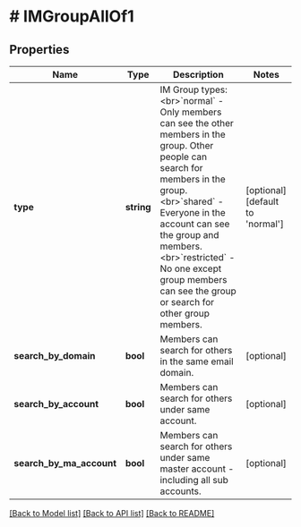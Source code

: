 # # IMGroupAllOf1

## Properties

Name | Type | Description | Notes
------------ | ------------- | ------------- | -------------
**type** | **string** | IM Group types:&lt;br&gt;&#x60;normal&#x60; - Only members can see the other members in the group. Other people can search for members in the group.&lt;br&gt;&#x60;shared&#x60; - Everyone in the account can see the group and members. &lt;br&gt;&#x60;restricted&#x60; - No one except group members can see the group or search for other group members. | [optional] [default to 'normal']
**search_by_domain** | **bool** | Members can search for others in the same email domain. | [optional] 
**search_by_account** | **bool** | Members can search for others under same account. | [optional] 
**search_by_ma_account** | **bool** | Members can search for others under same master account - including all sub accounts. | [optional] 

[[Back to Model list]](../../README.md#documentation-for-models) [[Back to API list]](../../README.md#documentation-for-api-endpoints) [[Back to README]](../../README.md)


